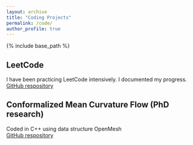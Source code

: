 ```yaml
---
layout: archive
title: "Coding Projects"
permalink: /code/
author_profile: true
---
```


{% include base_path %}

## LeetCode
I have been practicing LeetCode intensively. I documented my progress. <br />
[GitHub respository](https://github.com/karrywong/leetcode)

## Conformalized Mean Curvature Flow (PhD research)
Coded in C++ using data structure OpenMesh <br />
[GitHub respository](https://github.com/karrywong/Conformalized-Mean-Curvature-Flow)
